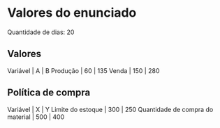 # Valores do enunciado

Quantidade de dias: 20

## Valores

Variável | A | B
Produção | 60 | 135
Venda | 150 | 280

## Política de compra

Variável | X | Y
Limite do estoque | 300 | 250
Quantidade de compra do material | 500 | 400

